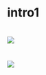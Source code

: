 # intro1

# ![](https://dispatch.cdnser.be/wp-content/uploads/2017/05/01946f981e26b702d658f6210fbc8810.jpg)

# [![](http://img.etnews.com/news/article/2016/05/13/cms_temp_stats_14631259431235318075.jpg)](https://youtu.be/PWDISJZr7Yc)
